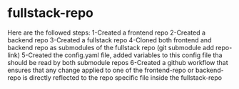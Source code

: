 # fullstack-repo
Here are the followed steps:
1-Created a frontend repo
2-Created a backend repo
3-Created a fullstack repo
4-Cloned both frontend and backend repo as submodules of the fullstack repo (git submodule add repo-link)
5-Created the config.yaml file, added variables to this config file tha should be read by both submodule repos
6-Created a github workflow that ensures that any change applied to one of the frontend-repo or backend-repo is directly reflected to the repo specific file inside the fullstack-repo